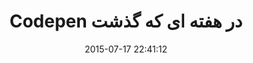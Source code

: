 ---
layout: post
title: "Codepen در هفته ای که گذشت"
date: 2015-07-17 22:41:12
section: article
tags: codepen
link: "http://www.majidonline.com/article/Codepen_%D8%AF%D8%B1_%D9%87%D9%81%D8%AA%D9%87_%D8%A7%DB%8C_%DA%A9%D9%87_%DA%AF%D8%B0%D8%B4%D8%AA_5.html"
user: "نوید کاشانی"
user_link: "http://navid.kashani.ir/"
---